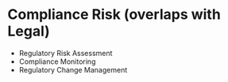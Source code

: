 # Compliance Risk (overlaps with Legal)

- Regulatory Risk Assessment
- Compliance Monitoring
- Regulatory Change Management